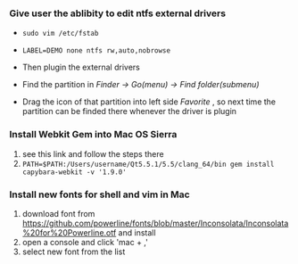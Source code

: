 ### Give user the ablibity to edit ntfs external drivers

* `sudo vim /etc/fstab`

* `LABEL=DEMO none ntfs rw,auto,nobrowse`

*  Then plugin the external drivers

*  Find the partition in *Finder -> Go(menu) -> Find folder(submenu)* 

*  Drag the icon of that partition into left side *Favorite* , so next time the partition can be finded there whenever the driver is plugin

### Install Webkit Gem into Mac OS Sierra

1. see this link and follow the steps there
2. `PATH=$PATH:/Users/username/Qt5.5.1/5.5/clang_64/bin gem install capybara-webkit -v '1.9.0'`

### Install new fonts for shell and vim in Mac

1. download font from https://github.com/powerline/fonts/blob/master/Inconsolata/Inconsolata%20for%20Powerline.otf and install
2. open a console and click 'mac + ,'
3. select new font from the list

